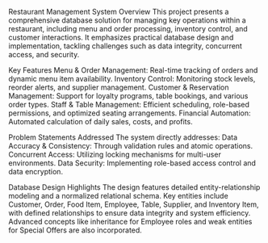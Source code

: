 Restaurant Management System
Overview
This project presents a comprehensive database solution for managing key operations within a restaurant, including menu and order processing, inventory control, and customer interactions. It emphasizes practical database design and implementation, tackling challenges such as data integrity, concurrent access, and security.

Key Features
Menu & Order Management: Real-time tracking of orders and dynamic menu item availability.
Inventory Control: Monitoring stock levels, reorder alerts, and supplier management.
Customer & Reservation Management: Support for loyalty programs, table bookings, and various order types.
Staff & Table Management: Efficient scheduling, role-based permissions, and optimized seating arrangements.
Financial Automation: Automated calculation of daily sales, costs, and profits.

Problem Statements Addressed
The system directly addresses:
Data Accuracy & Consistency: Through validation rules and atomic operations.
Concurrent Access: Utilizing locking mechanisms for multi-user environments.
Data Security: Implementing role-based access control and data encryption.

Database Design Highlights
The design features detailed entity-relationship modeling and a normalized relational schema. Key entities include 
Customer, Order, Food Item, Employee, Table, Supplier, and Inventory Item, with defined relationships to ensure data integrity and system efficiency. Advanced concepts like inheritance for 
Employee roles and weak entities for Special Offers are also incorporated.
